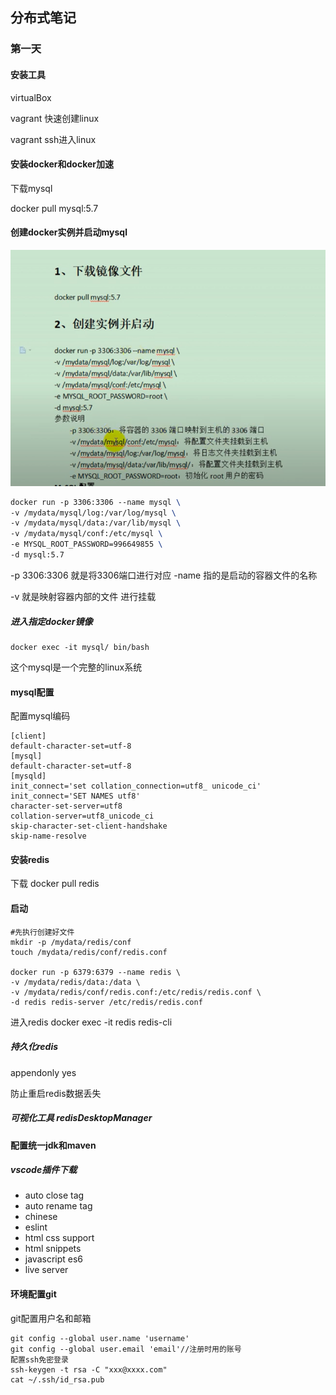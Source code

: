 ## 分布式笔记

### 第一天

#### 安装工具

virtualBox

vagrant 快速创建linux

vagrant ssh进入linux

#### 安装docker和docker加速

下载mysql

docker pull mysql:5.7

#### 创建docker实例并启动mysql

![](pic/1.png)

```tex
docker run -p 3306:3306 --name mysql \
-v /mydata/mysql/log:/var/log/mysql \
-v /mydata/mysql/data:/var/lib/mysql \
-v /mydata/mysql/conf:/etc/mysql \
-e MYSQL_ROOT_PASSWORD=996649855 \
-d mysql:5.7
```

-p 3306:3306 就是将3306端口进行对应 -name 指的是启动的容器文件的名称

-v 就是映射容器内部的文件 进行挂载

##### 进入指定docker镜像

```
docker exec -it mysql/ bin/bash
```

这个mysql是一个完整的linux系统

#### mysql配置

配置mysql编码

```
[client]
default-character-set=utf-8
[mysql]
default-character-set=utf-8
[mysqld]
init_connect='set collation_connection=utf8_ unicode_ci'
init_connect='SET NAMES utf8'
character-set-server=utf8
collation-server=utf8_unicode_ci
skip-character-set-client-handshake
skip-name-resolve
```

#### 安装redis

下载 docker pull redis

#### 启动

```
#先执行创建好文件
mkdir -p /mydata/redis/conf
touch /mydata/redis/conf/redis.conf

docker run -p 6379:6379 --name redis \
-v /mydata/redis/data:/data \
-v /mydata/redis/conf/redis.conf:/etc/redis/redis.conf \
-d redis redis-server /etc/redis/redis.conf
```

进入redis docker exec -it redis redis-cli

##### 持久化redis

appendonly yes

防止重启redis数据丢失

##### 可视化工具 redisDesktopManager

#### 配置统一jdk和maven 

##### vscode插件下载

- auto close tag
- auto rename tag
- chinese
- eslint
- html css support
- html snippets
- javascript es6
- live server

#### 环境配置git

git配置用户名和邮箱

```
git config --global user.name 'username'
git config --global user.email 'email'//注册时用的账号
配置ssh免密登录
ssh-keygen -t rsa -C "xxx@xxxx.com"
cat ~/.ssh/id_rsa.pub

```

